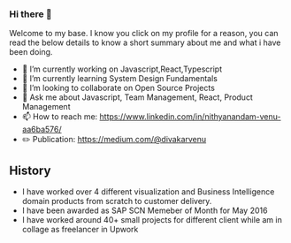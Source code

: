 ### Hi there 👋

Welcome to my base. I know you click on my profile for a reason, you can read the below details to know a short summary about me and what i have been doing. 

- 🔭 I’m currently working on Javascript,React,Typescript
- 🌱 I’m currently learning System Design Fundamentals
- 👯 I’m looking to collaborate on Open Source Projects
- 💬 Ask me about Javascript, Team Management, React, Product Management
- 📫 How to reach me: https://www.linkedin.com/in/nithyanandam-venu-aa6ba576/          
- ✏️ Publication: https://medium.com/@divakarvenu

## History

- I have worked over 4 different visualization and Business Intelligence domain products from scratch to customer delivery. 
- I have been awarded as SAP SCN Memeber of Month for May 2016
- I have worked around 40+ small projects for different client while am in collage as freelancer in Upwork

